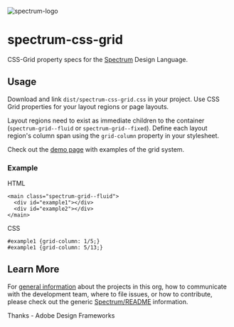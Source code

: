 ![spectrum-logo](https://git.corp.adobe.com/storage/user/655/files/a13fda74-9d4a-11e6-9aec-1b320823594a)
# spectrum-css-grid
CSS-Grid property specs for the [Spectrum][spectrum-link] Design Language.

## Usage
Download and link `dist/spectrum-css-grid.css` in your project. Use CSS Grid properties for your layout regions or page layouts.

Layout regions need to exist as immediate children to the container (`spectrum-grid--fluid` or `spectrum-grid--fixed`). Define each layout region's column span using the `grid-column` property in your stylesheet.

Check out the [demo page](https://git.corp.adobe.com/pages/Spectrum/spectrum-css-grid/) with examples of the grid system.

### Example
HTML
```
<main class="spectrum-grid--fluid">
  <div id="example1"></div>
  <div id="example2"></div>
</main>
```

CSS
```
#example1 {grid-column: 1/5;}
#example1 {grid-column: 5/13;}

```

## Learn More
For [general information](https://git.corp.adobe.com/Spectrum/README) about the projects in this org, how to communicate with the development team, where to file issues, or how to contribute, please check out the generic [Spectrum/README](https://git.corp.adobe.com/Spectrum/README) information.

Thanks - Adobe Design Frameworks

[spectrum-link]: http://spectrum.corp.adobe.com
[topdoc-link]: https://github.com/Topdoc/topdoc/wiki

